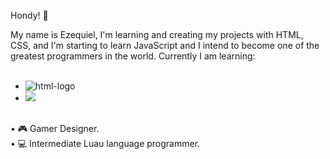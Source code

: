 Hondy! 👋

My name is Ezequiel, I'm learning and creating my projects with HTML, CSS, and I'm starting to learn JavaScript and I intend to become one of the greatest programmers in the world.
Currently I am learning:
<br>
<br>
- <img src="https://img.shields.io/badge/HTML5-E34F26?style=for-the-badge&logo=html5&logoColor=white" alt="html-logo" />
- <img src="https://img.shields.io/badge/CSS3-1572B6?style=for-the-badge&logo=css3&logoColor=white" />
<br>
• 🎮 Gamer Designer.
<br>
• 💻 Intermediate Luau language programmer.
